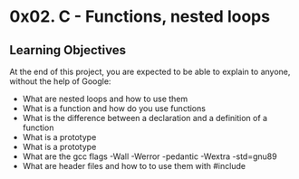 # 0x02. C - Functions, nested loops

## Learning Objectives
At the end of this project, you are expected to be able to explain to anyone, without the help of Google:

* What are nested loops and how to use them
* What is a function and how do you use functions
* What is the difference between a declaration and a definition of a function
* What is a prototype
* What is a prototype
* What are the gcc flags -Wall -Werror -pedantic -Wextra -std=gnu89
* What are header files and how to to use them with #include
